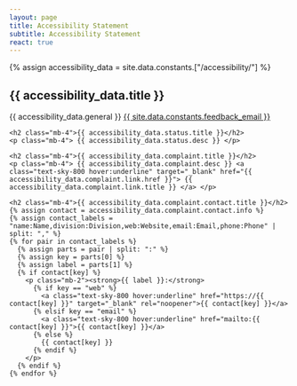 ```yaml
---
layout: page
title: Accessibility Statement
subtitle: Accessibility Statement
react: true
---
```


{% assign accessibility_data = site.data.constants.["/accessibility/"] %}

<div class="text-on-white my-[24px]">
    <h2 class="mb-4">{{ accessibility_data.title }}</h2>
    <p class="mb-4"> {{ accessibility_data.general }} <a class="text-sky-800 hover:underline" href="mailto:{{site.data.constants.feedback_email}}" > {{ site.data.constants.feedback_email }}</a> </p>

    <h2 class="mb-4">{{ accessibility_data.status.title }}</h2>
    <p class="mb-4"> {{ accessibility_data.status.desc }} </p>

    <h2 class="mb-4">{{ accessibility_data.complaint.title }}</h2>
    <p class="mb-4"> {{ accessibility_data.complaint.desc }} <a class="text-sky-800 hover:underline" target="_blank" href="{{ accessibility_data.complaint.link.href }}"> {{ accessibility_data.complaint.link.title }} </a> </p>

    <h2 class="mb-4">{{ accessibility_data.complaint.contact.title }}</h2>
    {% assign contact = accessibility_data.complaint.contact.info %}
    {% assign contact_labels = "name:Name,division:Division,web:Website,email:Email,phone:Phone" | split: "," %}
    {% for pair in contact_labels %}
      {% assign parts = pair | split: ":" %}
      {% assign key = parts[0] %}
      {% assign label = parts[1] %}
      {% if contact[key] %}
        <p class="mb-2"><strong>{{ label }}:</strong>
          {% if key == "web" %}
            <a class="text-sky-800 hover:underline" href="https://{{ contact[key] }}" target="_blank" rel="noopener">{{ contact[key] }}</a>
          {% elsif key == "email" %}
            <a class="text-sky-800 hover:underline" href="mailto:{{ contact[key] }}">{{ contact[key] }}</a>
          {% else %}
            {{ contact[key] }}
          {% endif %}
        </p>
      {% endif %}
    {% endfor %}
</div>
